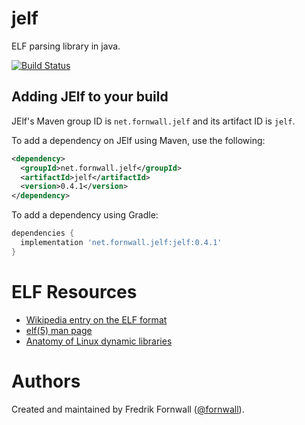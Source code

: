 jelf
====
ELF parsing library in java.

[![Build Status](https://travis-ci.org/fornwall/jelf.svg?branch=master)](https://travis-ci.org/fornwall/jelf)

## Adding JElf to your build

JElf's Maven group ID is `net.fornwall.jelf` and its artifact ID is `jelf`.

To add a dependency on JElf using Maven, use the following:

```xml
<dependency>
  <groupId>net.fornwall.jelf</groupId>
  <artifactId>jelf</artifactId>
  <version>0.4.1</version>
</dependency>
```

To add a dependency using Gradle:

```gradle
dependencies {
  implementation 'net.fornwall.jelf:jelf:0.4.1'
}
```

ELF Resources
=============
- [Wikipedia entry on the ELF format](https://en.wikipedia.org/wiki/Executable_and_Linkable_Format)
- [elf(5) man page](http://man7.org/linux/man-pages/man5/elf.5.html)
- [Anatomy of Linux dynamic libraries](https://www.ibm.com/developerworks/library/l-dynamic-libraries/)

Authors
=======
Created and maintained by Fredrik Fornwall ([@fornwall](https://github.com/fornwall)).
